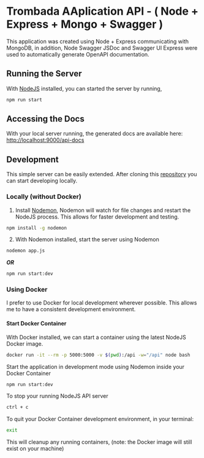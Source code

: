 # Trombada AAplication API - ( Node + Express + Mongo + Swagger )

This application was created using Node + Express communicating with MongoDB, in addition, Node Swagger JSDoc and Swagger UI Express were used to automatically generate OpenAPI documentation.

## Running the Server

With [NodeJS](https://nodejs.org/en/) installed, you can started the server by running,

```sh
npm run start
```

## Accessing the Docs

With your local server running, the generated docs are available here: [http://localhost:9000/api-docs](http://localhost:9000/api-docs)

## Development

This simple server can be easily extended. After cloning this [repository](https://github.com/arlenresende/trombada-api) you can start developing locally.

### Locally (without Docker)

1. Install [Nodemon](https://www.npmjs.com/package/nodemon), Nodemon will watch for file changes and restart the NodeJS process. This allows for faster development and testing.

```sh
npm install -g nodemon
```

2. With Nodemon installed, start the server using Nodemon

```sh
nodemon app.js
```

_**OR**_

```sh
npm run start:dev
```

### Using Docker

I prefer to use Docker for local development wherever possible. This allows me to have a consistent development environment.

#### Start Docker Container

With Docker installed, we can start a container using the latest NodeJS Docker image.

```sh
docker run -it --rm -p 5000:5000 -v $(pwd):/api -w="/api" node bash
```

Start the application in development mode using Nodemon inside your Docker Container

```sh
npm run start:dev
```

To stop your running NodeJS API server

```sh
ctrl + c
```

To quit your Docker Container development environment, in your terminal:

```sh
exit
```

This will cleanup any running containers, (note: the Docker image will still exist on your machine)
